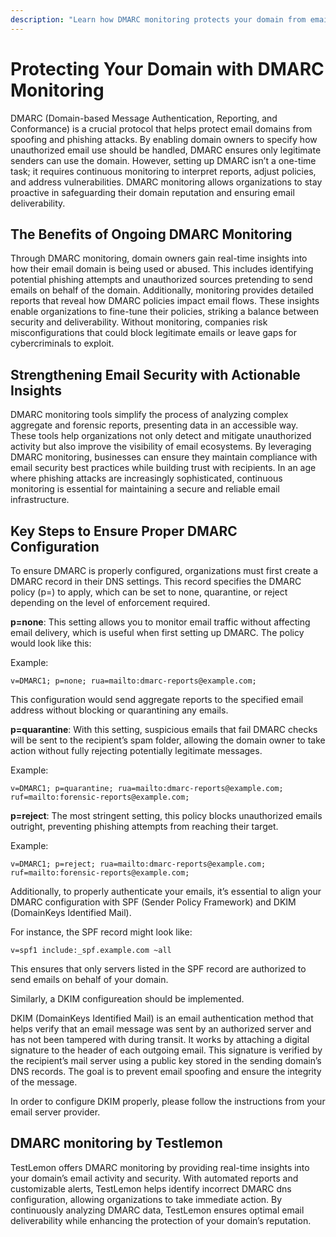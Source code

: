 ```yaml
---
description: "Learn how DMARC monitoring protects your domain from email spoofing and phishing attacks. Discover key benefits, configuration steps, and how TestLemon's automated DMARC monitoring helps maintain email security and deliverability."
---
```


# Protecting Your Domain with DMARC Monitoring

DMARC (Domain-based Message Authentication, Reporting, and Conformance) is a crucial protocol that helps protect email domains from spoofing and phishing attacks. By enabling domain owners to specify how unauthorized email use should be handled, DMARC ensures only legitimate senders can use the domain. However, setting up DMARC isn’t a one-time task; it requires continuous monitoring to interpret reports, adjust policies, and address vulnerabilities. DMARC monitoring allows organizations to stay proactive in safeguarding their domain reputation and ensuring email deliverability.

## The Benefits of Ongoing DMARC Monitoring
Through DMARC monitoring, domain owners gain real-time insights into how their email domain is being used or abused. This includes identifying potential phishing attempts and unauthorized sources pretending to send emails on behalf of the domain. Additionally, monitoring provides detailed reports that reveal how DMARC policies impact email flows. These insights enable organizations to fine-tune their policies, striking a balance between security and deliverability. Without monitoring, companies risk misconfigurations that could block legitimate emails or leave gaps for cybercriminals to exploit.

## Strengthening Email Security with Actionable Insights
DMARC monitoring tools simplify the process of analyzing complex aggregate and forensic reports, presenting data in an accessible way. These tools help organizations not only detect and mitigate unauthorized activity but also improve the visibility of email ecosystems. By leveraging DMARC monitoring, businesses can ensure they maintain compliance with email security best practices while building trust with recipients. In an age where phishing attacks are increasingly sophisticated, continuous monitoring is essential for maintaining a secure and reliable email infrastructure.

## Key Steps to Ensure Proper DMARC Configuration
To ensure DMARC is properly configured, organizations must first create a DMARC record in their DNS settings. This record specifies the DMARC policy (p=) to apply, which can be set to none, quarantine, or reject depending on the level of enforcement required. 

**p=none**: This setting allows you to monitor email traffic without affecting email delivery, which is useful when first setting up DMARC. The policy would look like this:

Example:
```
v=DMARC1; p=none; rua=mailto:dmarc-reports@example.com;
```

This configuration would send aggregate reports to the specified email address without blocking or quarantining any emails.

**p=quarantine**: With this setting, suspicious emails that fail DMARC checks will be sent to the recipient’s spam folder, allowing the domain owner to take action without fully rejecting potentially legitimate messages. 

Example:
```
v=DMARC1; p=quarantine; rua=mailto:dmarc-reports@example.com; ruf=mailto:forensic-reports@example.com;
```

**p=reject**: The most stringent setting, this policy blocks unauthorized emails outright, preventing phishing attempts from reaching their target.

Example:
```
v=DMARC1; p=reject; rua=mailto:dmarc-reports@example.com; ruf=mailto:forensic-reports@example.com;
```

Additionally, to properly authenticate your emails, it’s essential to align your DMARC configuration with SPF (Sender Policy Framework) and DKIM (DomainKeys Identified Mail). 

For instance, the SPF record might look like:
```
v=spf1 include:_spf.example.com ~all
```

This ensures that only servers listed in the SPF record are authorized to send emails on behalf of your domain.

Similarly, a DKIM configureation should be implemented.

DKIM (DomainKeys Identified Mail) is an email authentication method that helps verify that an email message was sent by an authorized server and has not been tampered with during transit. It works by attaching a digital signature to the header of each outgoing email. This signature is verified by the recipient’s mail server using a public key stored in the sending domain’s DNS records. The goal is to prevent email spoofing and ensure the integrity of the message.

In order to configure DKIM properly, please follow the instructions from your email server provider.

## DMARC monitoring by Testlemon
TestLemon offers DMARC monitoring by providing real-time insights into your domain’s email activity and security. With automated reports and customizable alerts, TestLemon helps identify incorrect DMARC dns configuration, allowing organizations to take immediate action. By continuously analyzing DMARC data, TestLemon ensures optimal email deliverability while enhancing the protection of your domain’s reputation.